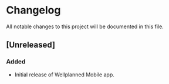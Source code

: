 # Changelog

All notable changes to this project will be documented in this file.

## [Unreleased]

### Added
- Initial release of Wellplanned Mobile app.
